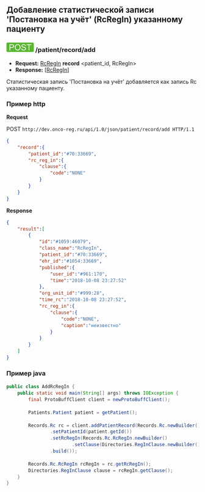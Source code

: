 ## Добавление статистической записи 'Постановка на учёт' (RcRegIn) указанному пациенту 

### ![POST](../../../../../img/post.png) /patient/record/add
* **Request:** [RcRegIn](../../../../../types/types.md#com.siams.med.api.Rc.RcRegIn) **record** <patient_id, RcRegIn>
* **Response:** [[RcRegIn](../../../../../types/types.md#com.siams.med.api.Rc.RcRegIn)]

Статистическая запись 'Постановка на учёт' добавляется как запись Rc указанному пациенту.

### Пример http

**Request**

POST `http://dev.onco-reg.ru/api/1.0/json/patient/record/add HTTP/1.1`
```json
{
    "record":{
        "patient_id":"#70:33669",
        "rc_reg_in":{
            "clause":{
                "code":"NONE"
            }
        }
    }
}
```

**Response**
```json
{
    "result":[
        {
            "id":"#1059:46079",
            "class_name":"RcRegIn",
            "patient_id":"#70:33669",
            "ehr_id":"#1054:33669",
            "published":{
                "user_id":"#961:170",
                "time":"2018-10-08 23:27:52"
            },
            "org_unit_id":"#999:28",
            "time_rc":"2018-10-08 23:27:52",
            "rc_reg_in":{
                "clause":{
                    "code":"NONE",
                    "caption":"неизвестно"
                }
            }
        }
    ]
}
```


### Пример java

```java
public class AddRcRegIn {
    public static void main(String[] args) throws IOException {
        final ProtoBuffClient client = newProtoBuffClient();

        Patients.Patient patient = getPatient();

        Records.Rc rc = client.addPatientRecord(Records.Rc.newBuilder()
                .setPatientId(patient.getId())
                .setRcRegIn(Records.Rc.RcRegIn.newBuilder()
                        .setClause(Directories.RegInClause.newBuilder().setCode("NONE")))
                .build());

        Records.Rc.RcRegIn rcRegIn = rc.getRcRegIn();
        Directories.RegInClause clause = rcRegIn.getClause();
    }
}
```

